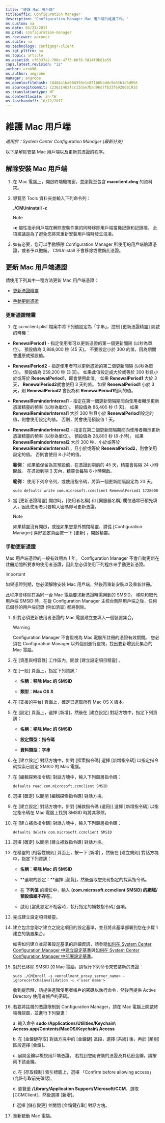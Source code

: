 ```yaml
---
title: "維護 Mac 用戶端"
titleSuffix: Configuration Manager
description: "Configuration Manager Mac 用戶端的維護工作。"
ms.custom: na
ms.date: 04/23/2017
ms.prod: configuration-manager
ms.reviewer: aaroncz
ms.suite: na
ms.technology: configmgr-client
ms.tgt_pltfrm: na
ms.topic: article
ms.assetid: cf6337a2-700c-47f3-b6f8-5814f9b81e59
caps.latest.revision: "12"
author: arob98
ms.author: angrobe
manager: angrobe
ms.openlocfilehash: 18464a1ba604350e1c871b6bbddc5d03b1d3d956
ms.sourcegitcommit: c236214b2fcc13dae7bad96d7fb33f692868191d
ms.translationtype: HT
ms.contentlocale: zh-TW
ms.lasthandoff: 10/12/2017
---
```

# <a name="maintain-mac-clients"></a>維護 Mac 用戶端
*適用於：System Center Configuration Manager (最新分支)*

以下是解除安裝 Mac 用戶端以及更新其憑證的程序。

##  <a name="uninstalling-the-mac-client"></a>解除安裝 Mac 用戶端  

1.  在 Mac 電腦上，開啟終端機視窗，並瀏覽至包含 **macclient.dmg** 的資料夾。  

2.  導覽至 Tools 資料夾並輸入下列命令列︰  

     **./CMUninstall -c**  

    > [!NOTE]  
    >  **-c** 屬性指示用戶端在解除安裝作業的同時移除用戶端當機記錄和記錄檔。 此項建議是為了避免您將來重新安裝用戶端時發生混淆。  

3.  如有必要，您可以手動移除 Configuration Manager 所使用的用戶端驗證憑證，或者予以撤銷。 CMUnistall 不會移除或撤銷此憑證。  

##  <a name="renewing-the-mac-client-certificate"></a>更新 Mac 用戶端憑證  
 請使用下列其中一種方法更新 Mac 用戶端憑證：  

-   [更新憑證精靈](#renew-certificate-wizard)  

-   [手動更新憑證](#renew-certificate-manually)  

###  <a name="renew-certificate-wizard"></a>更新憑證精靈  

1.  在 ccmclient.plist 檔案中將下列值設定為「字串」，控制 [更新憑證精靈] 開啟的時機：  

 -   **RenewalPeriod1** - 指定使用者可以更新憑證的第一個更新間隔 (以秒為單位)。 預設值為 3,888,000 秒 (45 天)。 不要設定小於 300 的值，因為期間會還原成預設值。 

 -   **RenewalPeriod2** - 指定使用者可以更新憑證的第二個更新間隔 (以秒為單位)。 預設值為 259,200 秒 (3 天)。 如果此值設定成大於或等於 300 秒且小於或等於 **RenewalPeriod1**，即會使用此值。 如果 **RenewalPeriod1** 大於 3 天， **RenewalPeriod2**就會使用 3 天的值。  如果 **RenewalPeriod1** 小於 3 天，則 **RenewalPeriod2** 會設為和 **RenewalPeriod1**相同的值。  

 -   **RenewalReminderInterval1** - 指定在第一個更新間隔期間向使用者顯示更新憑證精靈的頻率 (以秒為單位)。 預設值為 86,400 秒 (1 天)。 如果 **RenewalReminderInterval1** 大於 300 秒且小於 **RenewalPeriod1**設定的值，則會使用設定的值。 否則，將會使用預設值 1 天。  

 -   **RenewalReminderInterval2** - 指定在第二個更新間隔期間向使用者顯示更新憑證精靈的頻率 (以秒為單位)。 預設值為 28,800 秒 (8 小時)。 如果 **RenewalReminderInterval2** 大於 300 秒、小於或等於 **RenewalReminderInterval1** ，且小於或等於 **RenewalPeriod2**，則會使用設定的值。 否則會使用 8 小時的值。  

     **範例：** 如果值保留為其預設值，在憑證到期前的 45 天，精靈會每隔 24 小時開啟。  在憑證到期 3 天內，精靈會每隔 8 小時開啟。  

     **範例：** 使用下列命令列，或使用指令碼，將第一個更新間隔設定為 20 天。  

     `sudo defaults write com.microsoft.ccmclient RenewalPeriod1 1728000`  

2.  當 [更新憑證精靈] 開啟時，[使用者名稱] 和 [伺服器名稱] 欄位通常已預先填入，因此使用者只要輸入密碼即可更新憑證。  

    > [!NOTE]  
    >  如果精靈沒有開啟，或是如果您意外關閉精靈，請從 [Configuration Manager]  喜好設定頁面按一下 [更新]  ，開啟精靈。  

###  <a name="renew-certificate-manually"></a>手動更新憑證  
 Mac 用戶端憑證的一般有效期為 1 年。 Configuration Manager 不會自動更新在註冊期間所要求的使用者憑證，因此您必須使用下列程序來手動更新憑證。  

> [!IMPORTANT]  
>  如果憑證到期，您必須解除安裝 Mac 用戶端，然後再重新安裝以及重新註冊。  

 此程序會移除在為同一台 Mac 電腦要求新憑證時需用到的 SMSID。 移除和取代用戶端 SMSID 時，在從 Configuration Manager 主控台刪除用戶端之後，任何已儲存的用戶端記錄 (例如清查) 都將刪除。  

1.  針對必須更新使用者憑證的 Mac 電腦建立並填入一個裝置集合。  

    > [!WARNING]  
    >  Configuration Manager 不會監視為 Mac 電腦所註冊的憑證有效期間。 您必須在 Configuration Manager 以外個別進行監視，找出要新增到此集合的 Mac 電腦。  

2.  在 [資產與相容性]  工作區內，開啟 [建立設定項目精靈] 。  

3.  在 [一般]  頁面上，指定下列資訊：  

    -   **名稱：移除 Mac 的 SMSID**  

    -   **類型：Mac OS X**  

4.  在 [支援的平台] 頁面上，確定已選取所有 Mac OS X 版本。  

5.  在 [設定] 頁面上，選擇 [新增]，然後在 [建立設定] 對話方塊中，指定下列資訊：  

    -   **名稱：移除 Mac 的 SMSID**  

    -   **設定類型︰指令碼**  

    -   **資料類型︰字串**  

6.  在 [建立設定] 對話方塊中，針對 [探索指令碼] 選擇 [新增指令碼] 以指定指令碼探索已設定 SMSID 的 Mac 電腦。  

7.  在 [編輯探索指令碼]  對話方塊中，輸入下列殼層指令碼：  

    ```  
    defaults read com.microsoft.ccmclient SMSID  
    ```  

8.  選擇 [確定] 以關閉 [編輯探索指令碼] 對話方塊。  

9. 在 [建立設定] 對話方塊中，針對 [補救指令碼 (選用)] 選擇 [新增指令碼] 以指定指令碼在 Mac 電腦上找到 SMSID 時將其移除。  

10. 在 [建立補救指令碼]  對話方塊中，輸入下列殼層指令碼：  

    ```  
    defaults delete com.microsoft.ccmclient SMSID  
    ```  

11. 選擇 [確定] 以關閉 [建立補救指令碼] 對話方塊。  

12. 在精靈的 [相容性規則]  頁面上，按一下 [新增] ，然後在 [建立規則]  對話方塊中，指定下列資訊：  

    -   **名稱：移除 Mac 的 SMSID**  

    -   **選取的設定︰**選擇 [瀏覽]，然後選取您先前指定的探索指令碼。  

    -   在 **下列值** 的欄位中，輸入 **(com.microsoft.ccmclient SMSID) 的網域/預設值組不存在**。  

    -   啟用 [當此設定不相容時，執行指定的補救指令碼] 選項。  

13. 完成建立設定項目精靈。  

14. 建立包含您剛才建立之設定項目的設定基準，並且將此基準部署到您在步驟 1 建立的裝置集合。  

     如需如何建立並部署設定基準的詳細資訊，請參閱[如何在 System Center Configuration Manager 中建立設定基準](../../../compliance/deploy-use/create-configuration-baselines.md)與[如何在 System Center Configuration Manager 中部署設定基準](../../../compliance/deploy-use/deploy-configuration-baselines.md)。  

15. 對於已移除 SMSID 的 Mac 電腦，請執行下列命令來安裝新的憑證︰  

    ```  
    sudo ./CMEnroll -s <enrollment_proxy_server_name> -ignorecertchainvalidation -u <'user name'>  
    ```  

     收到提示時，請提供進階使用者帳戶的密碼以執行命令，然後再提供 Active Directory 使用者帳戶的密碼。  

16. 若要將註冊的憑證限制到 Configuration Manager，請在 Mac 電腦上開啟終端機視窗，並進行下列變更︰  

    a.  輸入命令 **sudo /Applications/Utilities/Keychain\ Access.app/Contents/MacOS/Keychain\ Access**  

    b.  在 [金鑰鏈存取] 對話方塊中的 [金鑰鏈] 區段，選擇 [系統] 後，再於 [類別] 區段選擇 [金鑰]。  

    c.  展開金鑰以檢視用戶端憑證。 若找到您剛安裝的憑證及其私密金鑰，請按兩下該金鑰。  

    d.  在 [存取控制] 索引標籤上，選擇 「Confirm before allowing access」 (允許存取前先確認)。  

    e.  瀏覽至 **/Library/Application Support/Microsoft/CCM**，選取 [CCMClient]，然後選擇 [新增]。  

    f.  選擇 [儲存變更] 並關閉 [金鑰鏈存取] 對話方塊。  

17. 重新啟動 Mac 電腦。  

